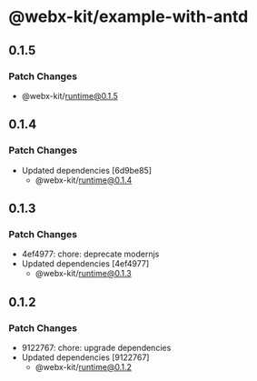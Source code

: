 # @webx-kit/example-with-antd

## 0.1.5

### Patch Changes

- @webx-kit/runtime@0.1.5

## 0.1.4

### Patch Changes

- Updated dependencies [6d9be85]
  - @webx-kit/runtime@0.1.4

## 0.1.3

### Patch Changes

- 4ef4977: chore: deprecate modernjs
- Updated dependencies [4ef4977]
  - @webx-kit/runtime@0.1.3

## 0.1.2

### Patch Changes

- 9122767: chore: upgrade dependencies
- Updated dependencies [9122767]
  - @webx-kit/runtime@0.1.2
